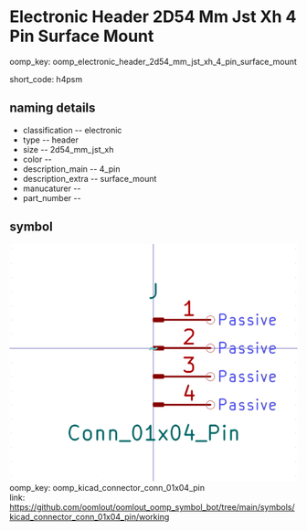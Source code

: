 # Electronic Header 2D54 Mm Jst Xh 4 Pin Surface Mount
oomp_key: oomp_electronic_header_2d54_mm_jst_xh_4_pin_surface_mount  

short_code: h4psm
## naming details
* classification -- electronic
* type -- header
* size -- 2d54_mm_jst_xh
* color -- 
* description_main -- 4_pin
* description_extra -- surface_mount
* manucaturer -- 
* part_number -- 



## symbol

![](symbol/0/working/working_600.png)  
oomp_key: oomp_kicad_connector_conn_01x04_pin  
link: https://github.com/oomlout/oomlout_oomp_symbol_bot/tree/main/symbols/kicad_connector_conn_01x04_pin/working  

